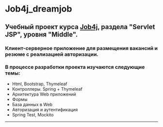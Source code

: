 # Job4j_dreamjob
## Учебный проект курса **[Job4j](https://job4j.ru/)**, раздела "Servlet JSP", уровня "Middle".
### Клиент-серверное приложение для размещения вакансий и резюме с реализацией авторизации.
### В процессе разработки проекта изучаются следующие темы:
   - Html, Bootstrap, Thymeleaf
   - Контроллеры. Spring + Thymeleaf
   - Архитектура Web приложений
   - Формы
   - База данных в Web
   - Авторизация и аутентификация
   - Spring Test, Mockito
___
